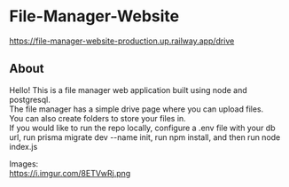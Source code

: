 # File-Manager-Website
https://file-manager-website-production.up.railway.app/drive  
## About  
Hello! This is a file manager web application built using node and postgresql.  
The file manager has a simple drive page where you can upload files.  
You can also create folders to store your files in.  
If you would like to run the repo locally, configure a .env file with your db url, run prisma migrate dev --name init, run npm install, and then run node index.js  
  
Images:  
https://i.imgur.com/8ETVwRj.png  